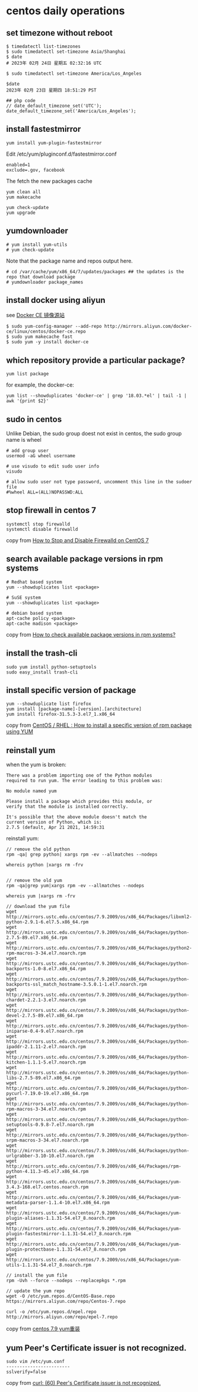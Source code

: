 # centos daily operations

## set timezone without reboot

``` shell
$ timedatectl list-timezones
$ sudo timedatectl set-timezone Asia/Shanghai
$ date
# 2023年 02月 24日 星期五 02:32:16 UTC

$ sudo timedatectl set-timezone America/Los_Angeles

$date
2023年 02月 23日 星期四 18:51:29 PST

## php code
// date_default_timezone_set('UTC');
date_default_timezone_set('America/Los_Angeles');
```

## install fastestmirror

``` shell
yum install yum-plugin-fastestmirror
```
Edit /etc/yum/pluginconf.d/fastestmirror.conf

``` shell
enabled=1
exclude=.gov, facebook
```
The fetch the new packages cache

``` shell
yum clean all
yum makecache

yum check-update
yum upgrade
```

## yumdownloader

``` shell
# yum install yum-utils
# yum check-update

```
Note that the package name and repos output here.

``` shell
# cd /var/cache/yum/x86_64/7/updates/packages ## the updates is the repo that download package
# yumdownloader package_names
```


## install docker using aliyun

see [Docker CE 镜像源站](https://yq.aliyun.com/articles/110806)
``` shell
$ sudo yum-config-manager --add-repo http://mirrors.aliyun.com/docker-ce/linux/centos/docker-ce.repo
$ sudo yum makecache fast
$ sudo yum -y install docker-ce
```


## which  repository provide a particular package?

``` shell
yum list package
```
for example, the docker-ce:

``` shell
yum list --showduplicates 'docker-ce' | grep '18.03.*el' | tail -1 | awk '{print $2}'
```

## sudo in centos
Unlike Debian, the sudo group doest not exist in centos, the sudo group name is wheel
``` shell
# add group user
usermod -aG wheel username

# use visudo to edit sudo user info
visudo

# allow sudo user not type password, uncomment this line in the sudoer file
#%wheel ALL=(ALL)NOPASSWD:ALL
```

## stop firewall in centos 7

``` shell
systemctl stop firewalld
systemctl disable firewalld
```
copy from [How to Stop and Disable Firewalld on CentOS 7](https://www.liquidweb.com/kb/how-to-stop-and-disable-firewalld-on-centos-7/)

## search available package versions in rpm systems

``` shell
# Redhat based system
yum --showduplicates list <package>

# SuSE system
yum --showduplicates list <package>

# debian based system
apt-cache policy <package>
apt-cache madison <package>
```
copy from [How to check available package versions in rpm systems?](https://unix.stackexchange.com/questions/6263/how-to-check-available-package-versions-in-rpm-systems)

## install the trash-cli

``` shell
sudo yum install python-setuptools
sudo easy_install trash-cli
```

## install specific version of package

``` shell
yum --showduplicate list firefox
yum install [package-name]-[version].[architecture]
yum install firefox-31.5.3-3.el7_1.x86_64
```
copy from [CentOS / RHEL : How to install a specific version of rpm package using YUM](https://www.thegeekdiary.com/centos-rhel-how-to-install-a-specific-version-of-rpm-package-using-yum/)

## reinstall yum
when the yum is broken:

```
There was a problem importing one of the Python modules
required to run yum. The error leading to this problem was:

No module named yum

Please install a package which provides this module, or
verify that the module is installed correctly.

It's possible that the above module doesn't match the
current version of Python, which is:
2.7.5 (default, Apr 21 2021, 14:59:31
```

reinstall yum:
``` shell
// remove the old python
rpm -qa| grep python| xargs rpm -ev --allmatches --nodeps

whereis python |xargs rm -frv


// remove the old yum
rpm -qa|grep yum|xargs rpm -ev --allmatches --nodeps

whereis yum |xargs rm -frv

// download the yum file
wget http://mirrors.ustc.edu.cn/centos/7.9.2009/os/x86_64/Packages/libxml2-python-2.9.1-6.el7.5.x86_64.rpm
wget http://mirrors.ustc.edu.cn/centos/7.9.2009/os/x86_64/Packages/python-2.7.5-89.el7.x86_64.rpm
wget http://mirrors.ustc.edu.cn/centos/7.9.2009/os/x86_64/Packages/python2-rpm-macros-3-34.el7.noarch.rpm
wget http://mirrors.ustc.edu.cn/centos/7.9.2009/os/x86_64/Packages/python-backports-1.0-8.el7.x86_64.rpm
wget http://mirrors.ustc.edu.cn/centos/7.9.2009/os/x86_64/Packages/python-backports-ssl_match_hostname-3.5.0.1-1.el7.noarch.rpm
wget http://mirrors.ustc.edu.cn/centos/7.9.2009/os/x86_64/Packages/python-chardet-2.2.1-3.el7.noarch.rpm
wget http://mirrors.ustc.edu.cn/centos/7.9.2009/os/x86_64/Packages/python-devel-2.7.5-89.el7.x86_64.rpm
wget http://mirrors.ustc.edu.cn/centos/7.9.2009/os/x86_64/Packages/python-iniparse-0.4-9.el7.noarch.rpm
wget http://mirrors.ustc.edu.cn/centos/7.9.2009/os/x86_64/Packages/python-ipaddr-2.1.11-2.el7.noarch.rpm
wget http://mirrors.ustc.edu.cn/centos/7.9.2009/os/x86_64/Packages/python-kitchen-1.1.1-5.el7.noarch.rpm
wget http://mirrors.ustc.edu.cn/centos/7.9.2009/os/x86_64/Packages/python-libs-2.7.5-89.el7.x86_64.rpm
wget http://mirrors.ustc.edu.cn/centos/7.9.2009/os/x86_64/Packages/python-pycurl-7.19.0-19.el7.x86_64.rpm
wget http://mirrors.ustc.edu.cn/centos/7.9.2009/os/x86_64/Packages/python-rpm-macros-3-34.el7.noarch.rpm
wget http://mirrors.ustc.edu.cn/centos/7.9.2009/os/x86_64/Packages/python-setuptools-0.9.8-7.el7.noarch.rpm
wget http://mirrors.ustc.edu.cn/centos/7.9.2009/os/x86_64/Packages/python-srpm-macros-3-34.el7.noarch.rpm
wget http://mirrors.ustc.edu.cn/centos/7.9.2009/os/x86_64/Packages/python-urlgrabber-3.10-10.el7.noarch.rpm
wget http://mirrors.ustc.edu.cn/centos/7.9.2009/os/x86_64/Packages/rpm-python-4.11.3-45.el7.x86_64.rpm
wget http://mirrors.ustc.edu.cn/centos/7.9.2009/os/x86_64/Packages/yum-3.4.3-168.el7.centos.noarch.rpm
wget http://mirrors.ustc.edu.cn/centos/7.9.2009/os/x86_64/Packages/yum-metadata-parser-1.1.4-10.el7.x86_64.rpm
wget http://mirrors.ustc.edu.cn/centos/7.9.2009/os/x86_64/Packages/yum-plugin-aliases-1.1.31-54.el7_8.noarch.rpm
wget http://mirrors.ustc.edu.cn/centos/7.9.2009/os/x86_64/Packages/yum-plugin-fastestmirror-1.1.31-54.el7_8.noarch.rpm
wget http://mirrors.ustc.edu.cn/centos/7.9.2009/os/x86_64/Packages/yum-plugin-protectbase-1.1.31-54.el7_8.noarch.rpm
wget http://mirrors.ustc.edu.cn/centos/7.9.2009/os/x86_64/Packages/yum-utils-1.1.31-54.el7_8.noarch.rpm

// install the yum file
rpm -Uvh --force --nodeps --replacepkgs *.rpm

// update the yum repo
wget -O /etc/yum.repos.d/CentOS-Base.repo https://mirrors.aliyun.com/repo/Centos-7.repo

curl -o /etc/yum.repos.d/epel.repo http://mirrors.aliyun.com/repo/epel-7.repo

```
copy from [centos 7.9 yum重装](https://blog.jairmir.com/index.php/2021/04/21/centos7-9-yum%E9%87%8D%E8%A3%85/)

## yum Peer's Certificate issuer is not recognized.

``` shell
sudo vim /etc/yum.conf
------------------------
sslverify=false
```
copy from [curl: (60) Peer's Certificate issuer is not recognized.](https://stackoverflow.com/questions/47676980/curl-60-peers-certificate-issuer-is-not-recognized)
